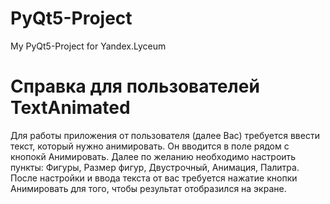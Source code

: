 # PyQt5-Project
My PyQt5-Project for Yandex.Lyceum

<h1>Справка для пользователей TextAnimated</h1>

   Для работы приложения от пользователя (далее Вас) требуется ввести текст, который нужно анимировать. Он вводится в поле рядом с кнопокй Анимировать. Далее по желанию необходимо настроить пункты: Фигуры, Размер фигур, Двустрочный, Анимация, Палитра.
   После настройки и ввода текста от вас требуется нажатие кнопки Анимировать для того, чтобы результат отобразился на экране.
